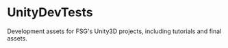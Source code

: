 UnityDevTests
=============

Development assets for FSG's Unity3D projects, including tutorials and final assets.
